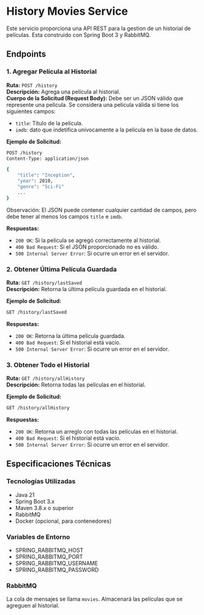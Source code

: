 # History Movies Service

Este servicio proporciona una API REST para la gestion de un historial de películas.
Esta construido con Spring Boot 3 y RabbitMQ.

## Endpoints

### 1. Agregar Película al Historial

**Ruta:** `POST /history`  
**Descripción:** Agrega una película al historial.  
**Cuerpo de la Solicitud (Request Body):** Debe ser un JSON válido que represente una película. Se considera una película válida si tiene los siguientes campos:
- `title`: Título de la película.
- `imdb`: dato que indetifica unívocamente a la película en la base de datos.

**Ejemplo de Solicitud:**
```bash
POST /history
Content-Type: application/json

{
    "title": "Inception",
    "year": 2010,
    "genre": "Sci-Fi"
    ...
}
```
Observación: El JSON puede contener cualquier cantidad de campos, pero debe tener al menos los campos `title` e `imdb`.


**Respuestas:**
- `200 OK`: Si la película se agregó correctamente al historial.
- `400 Bad Request`: Si el JSON proporcionado no es válido.
- `500 Internal Server Error`: Si ocurre un error en el servidor.

### 2. Obtener Última Película Guardada

**Ruta:** `GET /history/lastSaved`  
**Descripción:** Retorna la última película guardada en el historial.

**Ejemplo de Solicitud:**
```bash
GET /history/lastSaved
```

**Respuestas:**
- `200 OK`: Retorna la última película guardada.
- `400 Bad Request`: Si el historial está vacío.
- `500 Internal Server Error`: Si ocurre un error en el servidor.

### 3. Obtener Todo el Historial

**Ruta:** `GET /history/allHistory`  
**Descripción:** Retorna todas las películas en el historial.

**Ejemplo de Solicitud:**
```bash
GET /history/allHistory
```

**Respuestas:**
- `200 OK`: Retorna un arreglo con todas las películas en el historial.
- `400 Bad Request`: Si el historial está vacío.
- `500 Internal Server Error`: Si ocurre un error en el servidor.

## Especificaciones Técnicas

### Tecnologías Utilizadas
- Java 21
- Spring Boot 3.x
- Maven 3.8.x o superior
- RabbitMQ
- Docker (opcional, para contenedores)

### Variables de Entorno
- SPRING_RABBITMQ_HOST
- SPRING_RABBITMQ_PORT
- SPRING_RABBITMQ_USERNAME
- SPRING_RABBITMQ_PASSWORD

### RabbitMQ
La cola de mensajes se llama `movies`. Almacenará las películas que se agreguen al historial.
